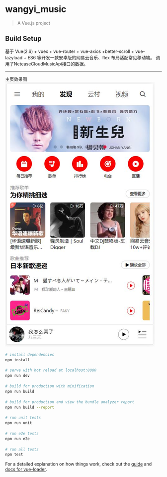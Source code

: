 # wangyi_music

> A Vue.js project

## Build Setup

基于 Vue(2.6) + vuex + vue-router + vue-axios +better-scroll + vue-lazyload + ES6 等开发一款安卓版的网易云音乐、flex 布局适配常见移动端。
调用了NeteaseCloudMusicApi接口的数据。

-------
主页效果图
![Image text](https://github.com/zhan-hc/images/blob/master/img/wangyi_home.JPG)
``` bash
# install dependencies
npm install

# serve with hot reload at localhost:8080
npm run dev

# build for production with minification
npm run build

# build for production and view the bundle analyzer report
npm run build --report

# run unit tests
npm run unit

# run e2e tests
npm run e2e

# run all tests
npm test
```

For a detailed explanation on how things work, check out the [guide](http://vuejs-templates.github.io/webpack/) and [docs for vue-loader](http://vuejs.github.io/vue-loader).
